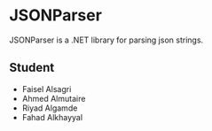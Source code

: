 # JSONParser

JSONParser is a .NET library for parsing json strings.

## Student

* Faisel Alsagri
* Ahmed Almutaire
* Riyad Algamde
* Fahad Alkhayyal